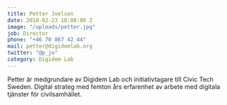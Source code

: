 ```yaml
---
title: Petter Joelson
date: 2018-02-23 18:08:00 Z
image: "/uploads/petter.jpg"
job: Director
phone: "+46 70 867 42 44"
mail: petter@digidemlab.org
twitter: "@p_jo"
category: Digidem Lab
---
```


Petter är medgrundare av Digidem Lab och initiativtagare till Civic Tech Sweden. Digital strateg med femton års erfarenhet av arbete med digitala tjänster för civilsamhället.
